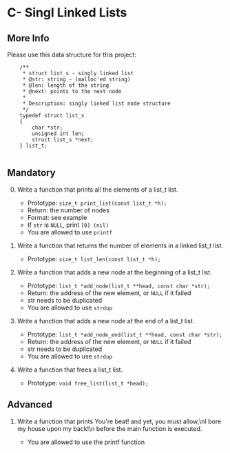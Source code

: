 # C- Singl Linked Lists

## More Info

Please use this data structure for this project:
```
	/**
	 * struct list_s - singly linked list
	 * @str: string - (malloc'ed string)
	 * @len: length of the string
	 * @next: points to the next node
	 *
	 * Description: singly linked list node structure
	 */
	typedef struct list_s
	{
	    char *str;
	    unsigned int len;
	    struct list_s *next;
	} list_t;
 
```

## Mandatory

0. Write a function that prints all the elements of a list_t list.

	- Prototype: `size_t print_list(const list_t *h);`
	- Return: the number of nodes
	- Format: see example
	- If `str` is `NULL`, print `[0] (nil)`
	- You are allowed to use `printf`

1. Write a function that returns the number of elements in a linked list_t list.

	- Prototype: `size_t list_len(const list_t *h);`

2. Write a function that adds a new node at the beginning of a list_t list.

	- Prototype: `list_t *add_node(list_t **head, const char *str);`
	- Return: the address of the new element, or `NULL` if it failed
	- str needs to be duplicated
	- You are allowed to use `strdup`

3. Write a function that adds a new node at the end of a list_t list.

	- Prototype: `list_t *add_node_end(list_t **head, const char *str);`
	- Return: the address of the new element, or `NULL` if it failed
	- str needs to be duplicated
	- You are allowed to use `strdup`

4. Write a function that frees a list_t list.

	- Prototype: `void free_list(list_t *head);`


## Advanced

1. Write a function that prints You're beat! and yet, you must allow,\nI bore my house upon my back!\n before the main function is executed.

	- You are allowed to use the printf function
